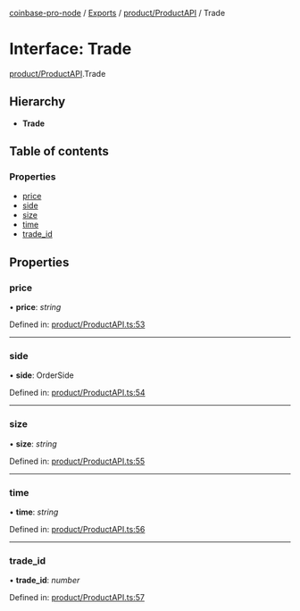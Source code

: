 [coinbase-pro-node](../../README.md) / [Exports](../../modules.md) / [product/ProductAPI](../../modules/product_productapi.md) / Trade

# Interface: Trade

[product/ProductAPI](../../modules/product_productapi.md).Trade

## Hierarchy

- **Trade**

## Table of contents

### Properties

- [price](productapi.trade.md#price)
- [side](productapi.trade.md#side)
- [size](productapi.trade.md#size)
- [time](productapi.trade.md#time)
- [trade_id](productapi.trade.md#trade_id)

## Properties

### price

• **price**: _string_

Defined in: [product/ProductAPI.ts:53](https://github.com/bennycode/coinbase-pro-node/blob/7d07dce/src/product/ProductAPI.ts#L53)

---

### side

• **side**: OrderSide

Defined in: [product/ProductAPI.ts:54](https://github.com/bennycode/coinbase-pro-node/blob/7d07dce/src/product/ProductAPI.ts#L54)

---

### size

• **size**: _string_

Defined in: [product/ProductAPI.ts:55](https://github.com/bennycode/coinbase-pro-node/blob/7d07dce/src/product/ProductAPI.ts#L55)

---

### time

• **time**: _string_

Defined in: [product/ProductAPI.ts:56](https://github.com/bennycode/coinbase-pro-node/blob/7d07dce/src/product/ProductAPI.ts#L56)

---

### trade_id

• **trade_id**: _number_

Defined in: [product/ProductAPI.ts:57](https://github.com/bennycode/coinbase-pro-node/blob/7d07dce/src/product/ProductAPI.ts#L57)
